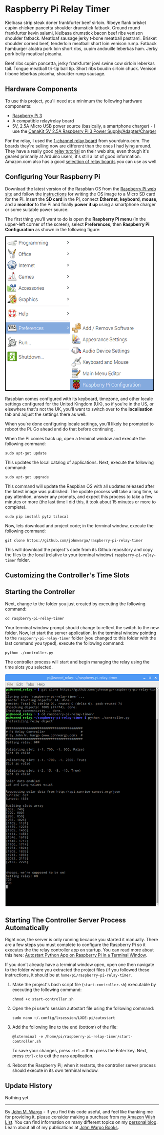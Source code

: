 # Raspberry Pi Relay Timer

Kielbasa strip steak doner frankfurter beef sirloin. Ribeye flank brisket cupim chicken pancetta shoulder drumstick fatback. Ground round frankfurter kevin salami, kielbasa drumstick bacon beef ribs venison shoulder fatback. Meatloaf sausage jerky t-bone meatball pastrami. Brisket shoulder corned beef, tenderloin meatball short loin venison rump. Fatback hamburger alcatra pork loin short ribs, cupim andouille leberkas ham. Jerky pork belly meatloaf picanha.

Beef ribs cupim pancetta, jerky frankfurter jowl swine cow sirloin leberkas tail. Tongue meatball tri-tip ball tip. Short ribs boudin sirloin chuck. Venison t-bone leberkas picanha, shoulder rump sausage.  

## Hardware Components

To use this project, you'll need at a minimum the following hardware components:

+ [Raspberry Pi 3](https://www.raspberrypi.org/products/raspberry-pi-3-model-b/)
+ A compatible relay/relay board
+ 5V, 2.5A Micro USB power source (basically, a smartphone charger) - I use the [CanaKit 5V 2.5A Raspberry Pi 3 Power Supply/Adapter/Charger](https://www.amazon.com/gp/product/B00MARDJZ4)
 
For the relay, I used the [1-channel relay board](http://www.yourduino.com/sunshop/index.php?l=product_detail&p=181) from yourduino.com. The boards they're selling now are different than the ones I had lying around. They have a really good [relay tutorial](http://arduino-info.wikispaces.com/ArduinoPower) on their web site; even though it's geared primarily at Arduino users, it's still a lot of good information. Amazon.com also has a good [selection of relay boards](https://www.amazon.com/s/ref=nb_sb_noss_1?url=search-alias%3Daps&field-keywords=1+channel+relay) you can use as well.

## Configuring Your Raspberry Pi

Download the latest version of the Raspbian OS from the [Raspberry Pi web site](https://www.raspberrypi.org/downloads/raspbian/) and follow the [instructions](https://www.raspberrypi.org/documentation/installation/installing-images/README.md) for writing the OS image to a Micro SD card for the Pi. Insert the **SD card** in the Pi, connect **Ethernet**, **keyboard**, **mouse**, and a **monitor** to the Pi and finally **power it up** using a smartphone charger or some suitable power source.

The first thing you'll want to do is open the **Raspberry Pi menu** (in the upper-left corner of the screen), select **Preferences**, then **Raspberry Pi Configuration** as shown in the following figure:

![Assembly](screenshots/figure-01.png)

Raspbian comes configured with its keyboard, timezone, and other locale settings configured for the United Kingdom (UK), so if you're in the US, or elsewhere that's not the UK, you'll want to switch over to the **localisation** tab and adjust the settings there as well.

When you're done configuring locale settings, you'll likely be prompted to reboot the Pi. Go ahead and do that before continuing. 

When the Pi comes back up, open a terminal window and execute the following command:

	sudo apt-get update

This updates the local catalog of applications. Next, execute the following command:

	sudo apt-get upgrade

This command will update the Raspbian OS with all updates released after the latest image was published. The update process will take a long time, so pay attention, answer any prompts, and expect this process to take a few minutes or more (the last time I did this, it took about 15 minutes or more to complete).

    sudo pip install pytz tzlocal
        
Now, lets download and project code; in the terminal window, execute the following command:

	git clone https://github.com/johnwargo/raspberry-pi-relay-timer

This will download the project's code from its Github repository and copy the files to the local (relative to your terminal window) `raspberry-pi-relay-timer` folder. 

## Customizing the Controller's Time Slots



## Starting the Controller

Next, change to the folder you just created by executing the following command:

	cd raspberry-pi-relay-timer

Your terminal window prompt should change to reflect the switch to the new folder. Now, let start the server application. In the terminal window pointing to the `raspberry-pi-relay-timer` folder (you changed to this folder with the last command you typed), execute the following command:

	python ./controller.py

The controller process will start and begin managing the relay using the time slots you selected.

![The controller in action](screenshots/figure-02.png)
 
## Starting The Controller Server Process Automatically

Right now, the server is only running because you started it manually. There are a few steps you must complete to configure the Raspberry Pi so it executes the the relay controller app on startup. You can read more about this here: [Autostart Python App on Raspberry Pi in a Terminal Window](http://johnwargo.com/index.php/microcontrollers-single-board-computers/autostart-python-app-on-raspberry-pi-in-a-terminal-window.html).

If you don't already have a terminal window open, open one then navigate to the folder where you extracted the project files (if you followed these instructions, it should be at `home/pi/raspberry-pi-relay-timer`. 

1.	Make the project's bash script file (`start-controller.sh`) executable by executing the following command:

    	chmod +x start-controller.sh
    
2.	Open the pi user's session autostart file using the following command:  

		sudo nano ~/.config/lxsession/LXDE-pi/autostart    

3.	Add the following line to the end (bottom) of the file:

		@lxterminal -e /home/pi/raspberry-pi-relay-timer/start-controller.sh

	To save your changes, press `ctrl-o` then press the Enter key. Next, press `ctrl-x` to exit the `nano` application.
  
4.	Reboot the Raspberry Pi; when it restarts, the controller server process should execute in its own terminal window.

## Update History

Nothing yet.

***
By [John M. Wargo](http://www.johnwargo.com) - If you find this code useful, and feel like thanking me for providing it, please consider making a purchase from [my Amazon Wish List](https://amzn.com/w/1WI6AAUKPT5P9). You can find information on many different topics on my [personal blog](http://www.johnwargo.com). Learn about all of my publications at [John Wargo Books](http://www.johnwargobooks.com). 